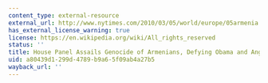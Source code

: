 ```yaml
---
content_type: external-resource
external_url: http://www.nytimes.com/2010/03/05/world/europe/05armenia.html?fta=y#
has_external_license_warning: true
license: https://en.wikipedia.org/wiki/All_rights_reserved
status: ''
title: House Panel Assails Genocide of Armenians, Defying Obama and Angering Turkey
uid: a80439d1-299d-4789-b9a6-5f09ab4a27b5
wayback_url: ''
---
```

